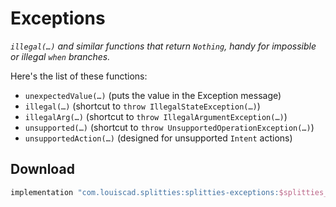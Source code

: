 # Exceptions

*`illegal(…)` and similar functions that return `Nothing`, handy for
impossible or illegal `when` branches.*

Here's the list of these functions:
* `unexpectedValue(…)` (puts the value in the Exception message)
* `illegal(…)` (shortcut to `throw IllegalStateException(…)`)
* `illegalArg(…)` (shortcut to `throw IllegalArgumentException(…)`)
* `unsupported(…)` (shortcut to `throw UnsupportedOperationException(…)`)
* `unsupportedAction(…)` (designed for unsupported `Intent` actions)

## Download

```groovy
implementation "com.louiscad.splitties:splitties-exceptions:$splitties_version"
```
